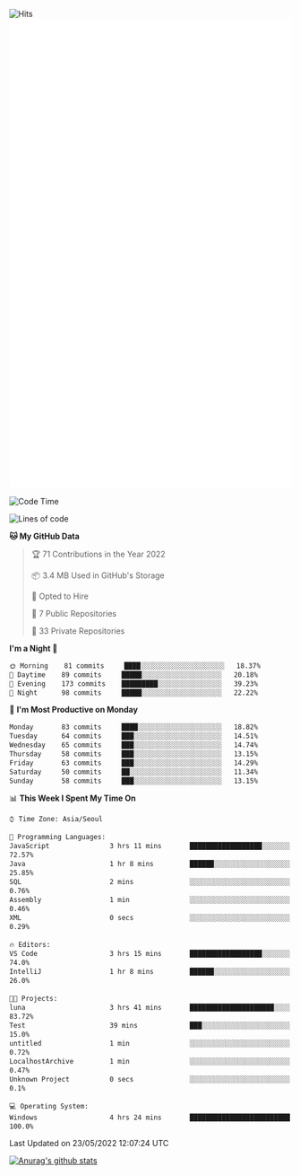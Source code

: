 ![Hits](https://hits.seeyoufarm.com/api/count/incr/badge.svg?url=https%3A%2F%2Fgithub.com%2Fkokose1234&count_bg=%2379C83D&title_bg=%23555555&icon=apple.svg&icon_color=%23E7E7E7&title=hits&edge_flat=false)
<br/>
![Metrics](https://github.com/kokose1234/kokose1234/blob/main/github-metrics.svg)

<!--START_SECTION:waka-->
![Code Time](http://img.shields.io/badge/Code%20Time-644%20hrs%2031%20mins-blue)

![Lines of code](https://img.shields.io/badge/From%20Hello%20World%20I%27ve%20Written-2%20Million%20lines%20of%20code-blue)

**🐱 My GitHub Data** 

> 🏆 71 Contributions in the Year 2022
 > 
> 📦 3.4 MB Used in GitHub's Storage 
 > 
> 💼 Opted to Hire
 > 
> 📜 7 Public Repositories 
 > 
> 🔑 33 Private Repositories  
 > 
**I'm a Night 🦉** 

```text
🌞 Morning    81 commits     ████░░░░░░░░░░░░░░░░░░░░░   18.37% 
🌆 Daytime    89 commits     █████░░░░░░░░░░░░░░░░░░░░   20.18% 
🌃 Evening    173 commits    █████████░░░░░░░░░░░░░░░░   39.23% 
🌙 Night      98 commits     █████░░░░░░░░░░░░░░░░░░░░   22.22%

```
📅 **I'm Most Productive on Monday** 

```text
Monday       83 commits     ████░░░░░░░░░░░░░░░░░░░░░   18.82% 
Tuesday      64 commits     ███░░░░░░░░░░░░░░░░░░░░░░   14.51% 
Wednesday    65 commits     ███░░░░░░░░░░░░░░░░░░░░░░   14.74% 
Thursday     58 commits     ███░░░░░░░░░░░░░░░░░░░░░░   13.15% 
Friday       63 commits     ███░░░░░░░░░░░░░░░░░░░░░░   14.29% 
Saturday     50 commits     ██░░░░░░░░░░░░░░░░░░░░░░░   11.34% 
Sunday       58 commits     ███░░░░░░░░░░░░░░░░░░░░░░   13.15%

```


📊 **This Week I Spent My Time On** 

```text
⌚︎ Time Zone: Asia/Seoul

💬 Programming Languages: 
JavaScript               3 hrs 11 mins       ██████████████████░░░░░░░   72.57% 
Java                     1 hr 8 mins         ██████░░░░░░░░░░░░░░░░░░░   25.85% 
SQL                      2 mins              ░░░░░░░░░░░░░░░░░░░░░░░░░   0.76% 
Assembly                 1 min               ░░░░░░░░░░░░░░░░░░░░░░░░░   0.46% 
XML                      0 secs              ░░░░░░░░░░░░░░░░░░░░░░░░░   0.29%

🔥 Editors: 
VS Code                  3 hrs 15 mins       ██████████████████░░░░░░░   74.0% 
IntelliJ                 1 hr 8 mins         ██████░░░░░░░░░░░░░░░░░░░   26.0%

🐱‍💻 Projects: 
luna                     3 hrs 41 mins       █████████████████████░░░░   83.72% 
Test                     39 mins             ███░░░░░░░░░░░░░░░░░░░░░░   15.0% 
untitled                 1 min               ░░░░░░░░░░░░░░░░░░░░░░░░░   0.72% 
LocalhostArchive         1 min               ░░░░░░░░░░░░░░░░░░░░░░░░░   0.47% 
Unknown Project          0 secs              ░░░░░░░░░░░░░░░░░░░░░░░░░   0.1%

💻 Operating System: 
Windows                  4 hrs 24 mins       █████████████████████████   100.0%

```


 Last Updated on 23/05/2022 12:07:24 UTC
<!--END_SECTION:waka-->

[![Anurag's github stats](https://github-readme-stats.vercel.app/api?username=kokose1234&theme=dracula)](https://github.com/anuraghazra/github-readme-stats)



	
